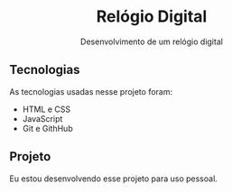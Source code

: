 <h1 align="center">Relógio Digital</h1>

<p align="center">Desenvolvimento de um relógio digital</p>

<h2>Tecnologias</h2>
As tecnologias usadas nesse projeto foram:

 - HTML e CSS
 - JavaScript
 - Git e GithHub

 <h2>Projeto</h2>
 <p>Eu estou desenvolvendo esse projeto para uso pessoal.</p>